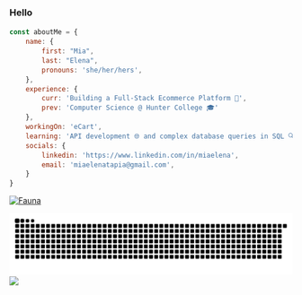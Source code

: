 ### Hello 

```javascript
const aboutMe = {
    name: {
        first: "Mia",
        last: "Elena",
        pronouns: 'she/her/hers',
    },
    experience: {
        curr: 'Building a Full-Stack Ecommerce Platform 🛒',
        prev: 'Computer Science @ Hunter College 🎓'
    },
    workingOn: 'eCart',
    learning: 'API development 🌐 and complex database queries in SQL 🔍',
    socials: {
        linkedin: 'https://www.linkedin.com/in/miaelena',
        email: 'miaelenatapia@gmail.com',
    }
}

```
<a href="[your_special_location]">
  <img src="https://github.com/user-attachments/assets/85262f58-a852-4d50-bdd5-ee9c779167cb" alt="Fauna" height="50px" width="50px" style="margin: auto">
</a>

![GitHub Contribution Grid Snake](https://raw.githubusercontent.com/miaskyelena/contribution_snk/output/github-contribution-grid-snake.svg)
![](https://visitcount.itsvg.in/api?id=miasdk&icon=3&color=1)

